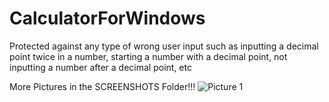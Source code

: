 # CalculatorForWindows

Protected against any type of wrong user input such as inputting a decimal point twice in a number, starting a number with a decimal point, not inputting a number after a decimal point, etc

More Pictures in the SCREENSHOTS  Folder!!!
![Picture 1](https://user-images.githubusercontent.com/117597206/233751959-7f744b93-3110-40cc-a8cf-70007fc72b16.png)
